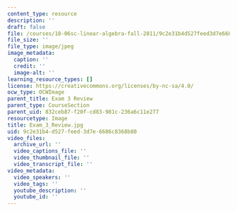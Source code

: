 ```yaml
---
content_type: resource
description: ''
draft: false
file: /courses/18-06sc-linear-algebra-fall-2011/9c2e31b4d527feed3d7e6686c8368b80_Exam_3_Review.jpg
file_size: ''
file_type: image/jpeg
image_metadata:
  caption: ''
  credit: ''
  image-alt: ''
learning_resource_types: []
license: https://creativecommons.org/licenses/by-nc-sa/4.0/
ocw_type: OCWImage
parent_title: Exam 3 Review
parent_type: CourseSection
parent_uid: 832ceb87-f20f-cd83-981c-236a6c11e277
resourcetype: Image
title: Exam_3_Review.jpg
uid: 9c2e31b4-d527-feed-3d7e-6686c8368b80
video_files:
  archive_url: ''
  video_captions_file: ''
  video_thumbnail_file: ''
  video_transcript_file: ''
video_metadata:
  video_speakers: ''
  video_tags: ''
  youtube_description: ''
  youtube_id: ''
---
```

